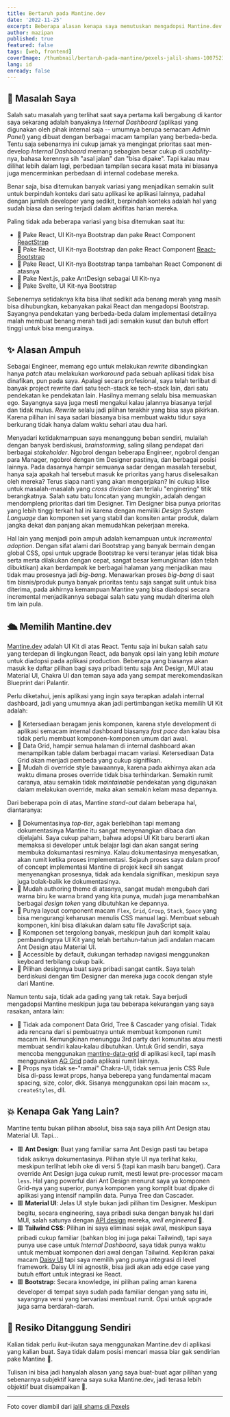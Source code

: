 ```yaml
---
title: Bertaruh pada Mantine.dev
date: '2022-11-25'
excerpt: Beberapa alasan kenapa saya memutuskan mengadopsi Mantine.dev secara profesional di pekerjaan saya sehari-hari
author: mazipan
published: true
featured: false
tags: [web, frontend]
coverImage: /thumbnail/bertaruh-pada-mantine/pexels-jalil-shams-1007523.jpg
lang: id
enready: false
---
```


## 🤯 Masalah Saya

Salah satu masalah yang terlihat saat saya pertama kali bergabung di kantor saya sekarang adalah banyaknya *Internal Dashboard* (aplikasi yang digunakan oleh pihak internal saja -- umumnya berupa semacam *Admin Panel*) yang dibuat dengan berbagai macam tampilan yang berbeda-beda. 
Tentu saja sebenarnya ini cukup jamak ya mengingat prioritas saat men-develop *Internal Dashboard* memang sebagian besar cukup di *usability*-nya, bahasa kerennya sih "asal jalan" dan "bisa dipake". 
Tapi kalau mau dilihat lebih dalam lagi, perbedaan tampilan secara kasat mata ini biasanya juga mencerminkan perbedaan di internal codebase mereka. 

Benar saja, bisa ditemukan banyak variasi yang menjadikan semakin sulit untuk berpindah konteks dari satu aplikasi ke aplikasi lainnya, padahal dengan jumlah developer yang sedikit, berpindah konteks adalah hal yang sudah biasa dan sering terjadi dalam aktifitas harian mereka.

Paling tidak ada beberapa variasi yang bisa ditemukan saat itu:

- 🔸 Pake React, UI Kit-nya Bootstrap dan pake React Component [ReactStrap](https://reactstrap.github.io)
- 🔸 Pake React, UI Kit-nya Bootstrap dan pake React Component [React-Bootstrap](https://react-bootstrap.github.io/)
- 🔸 Pake React, UI Kit-nya Bootstrap tanpa tambahan React Component di atasnya
- 🔸 Pake Next.js, pake AntDesign sebagai UI Kit-nya
- 🔸 Pake Svelte, UI Kit-nya Bootstrap

Sebenernya setidaknya kita bisa lihat sedikit ada benang merah yang masih bisa dihubungkan, kebanyakan pakai React dan mengadopsi Bootstrap. Sayangnya pendekatan yang berbeda-beda dalam implementasi detailnya malah membuat benang merah tadi jadi semakin kusut dan butuh effort tinggi untuk bisa mengurainya.

## ✨ Alasan Ampuh

Sebagai Engineer, memang ego untuk melakukan *rewrite* dibandingkan hanya *patch* atau melakukan *workaround* pada sebuah aplikasi tidak bisa dinafikan, pun pada saya. Apalagi secara profesional, saya telah terlibat di banyak project rewrite dari satu tech-stack ke tech-stack lain, dari satu pendekatan ke pendekatan lain. 
Hasilnya memang selalu bisa memuaskan ego. 
Sayangnya saya juga mesti mengakui kalau jalannya biasanya terjal dan tidak mulus. 
*Rewrite* selalu jadi pilihan terakhir yang bisa saya pikirkan. 
Karena pilihan ini saya sadari biasanya bisa membuat waktu tidur saya berkurang tidak hanya dalam waktu sehari atau dua hari.

Menyadari ketidakmampuan saya menanggung beban sendiri, mulailah dengan banyak berdiskusi, *brainstorming*, saling silang pendapat dari berbagai *stakeholder*. 
Ngobrol dengan beberapa Engineer, ngobrol dengan para Manager, ngobrol dengan tim Designer pastinya, dan berbagai posisi lainnya. 
Pada dasarnya hampir semuanya sadar dengan masalah tersebut, hanya saja apakah hal tersebut masuk ke prioritas yang harus diselesaikan oleh mereka? Terus siapa nanti yang akan mengerjakan? 
Ini cukup klise untuk masalah-masalah yang *cross division* dan terlalu "enginering" titik berangkatnya. 
Salah satu batu loncatan yang mungkin,.adalah dengan mendompleng prioritas dari tim Designer. 
Tim Designer bisa punya prioritas yang lebih tinggi terkait hal ini karena dengan memiliki *Design System Language* dan komponen set yang stabil dan konsiten antar produk, dalam jangka dekat dan panjang akan memudahkan pekerjaan mereka.

Hal lain yang menjadi poin ampuh adalah kemampuan untuk *incremental adoption*. 
Dengan sifat alami dari Bootstrap yang banyak bermain dengan global CSS, opsi untuk upgrade Bootstrap ke versi teranyar jelas tidak bisa serta merta dilakukan dengan cepat, sangat besar kemungkinan (dan telah dibuktikan) akan berdampak ke berbagai halaman yang menjadikan mau tidak mau prosesnya jadi *big-bang*. 
Menawarkan proses *big-bang* di saat tim bisnis/produk punya banyak prioritas tentu saja sangat sulit untuk bisa diterima, pada akhirnya kemampuan Mantine yang bisa diadopsi secara incremental menjadikannya sebagai salah satu yang mudah diterima oleh tim lain pula.

## 🛳 Memilih Mantine.dev

[Mantine.dev](https://mantine.dev/) adalah UI Kit di atas React. 
Tentu saja ini bukan salah satu yang terdepan di lingkungan React, ada banyak opsi lain yang lebih *mature* untuk diadopsi pada aplikasi production. 
Beberapa yang biasanya akan masuk ke daftar pilihan bagi saya pribadi tentu saja Ant Design, MUI atau Material UI, Chakra UI dan teman saya ada yang sempat merekomendasikan Blueprint dari Palantir.

Perlu diketahui, jenis aplikasi yang ingin saya terapkan adalah internal dashboard, jadi yang umumnya akan jadi pertimbangan ketika memilih UI Kit adalah:

- 🔅 Ketersediaan beragam jenis komponen, karena style development di aplikasi semacam internal dashboard biasanya *fast pace* dan kalau bisa tidak perlu membuat komponen-komponen umum dari awal.
- 🔅 Data Grid, hampir semua halaman di internal dashboard akan menampilkan table dalam berbagai macam variasi. Ketersediaan Data Grid akan menjadi pembeda yang cukup signifikan.
- 🔅 Mudah di override style bawaannya, karena pada akhirnya akan ada waktu dimana proses override tidak bisa terhindarkan. Semakin rumit caranya, atau semakin tidak *maintainable* pendekatan yang digunakan dalam melakukan override, maka akan semakin kelam masa depannya.

Dari beberapa poin di atas, Mantine *stand-out* dalam beberapa hal, diantaranya:

- 🔹 Dokumentasinya *top-tier*, agak berlebihan tapi memang dokumentasinya Mantine itu sangat menyenangkan dibaca dan dijelajahi. Saya cukup paham, bahwa adopsi UI Kit baru berarti akan memaksa si developer untuk belajar lagi dan akan sangat sering membuka dokumantasi resminya. Kalau dokumentasinya menyesatkan, akan rumit ketika proses implementasi. Sejauh proses saya dalam proof of concept implementasi Mantine di projek kecil sih sangat menyenangkan prosesnya, tidak ada kendala signifikan, meskipun saya juga bolak-balik ke dokumentasinya.
- 🔹 Mudah authoring theme di atasnya, sangat mudah mengubah dari warna biru ke warna brand yang kita punya, mudah juga menambahkan berbagai *design token* yang dibutuhkan ke depannya.
- 🔹 Punya layout component macam `Flex`, `Grid`, `Group`, `Stack`, `Space` yang bisa mengurangi keharusan menulis CSS manual lagi. Membuat sebuah komponen, kini bisa dilakukan dalam satu file JavaScript saja.
- 🔹 Komponen set tergolong banyak, meskipun jauh dari komplit kalau pembandingnya UI Kit yang telah bertahun-tahun jadi andalan macam Ant Design atau Material UI.
- 🔹 Accessible by default, dukungan terhadap navigasi menggunakan keyboard terbilang cukup baik.
- 🔹 Pilihan designnya buat saya pribadi sangat cantik. Saya telah berdiskusi dengan tim Designer dan mereka juga cocok dengan style dari Mantine.

Namun tentu saja, tidak ada gading yang tak retak. Saya berjudi mengadopsi Mantine meskipun juga tau beberapa kekurangan yang saya rasakan, antara lain:

- 🔻 Tidak ada component Data Grid, Tree & Cascader yang ofisial. Tidak ada rencana dari si pembuatnya untuk membuat komponen rumit macam ini. Kemungkinan menunggu 3rd party dari komunitas atau mesti membuat sendiri kalau-kalau dibutuhkan. Untuk Grid sendiri, saya mencoba menggunakan [mantine-data-grid](https://kuechlin.github.io/mantine-data-grid/) di aplikasi kecil, tapi masih menggunakan [AG Grid](https://www.ag-grid.com/react-data-grid/) pada aplikasi rumit lainnya.
- 🔻 Props nya tidak se-"ramai" Chakra-UI, tidak semua jenis CSS Rule bisa di-pass lewat props, hanya beberepa yang fundamental macam spacing, size, color, dkk. Sisanya menggunakan opsi lain macam `sx`, `createStyles`, dll.

## 💥 Kenapa Gak Yang Lain?

Mantine tentu bukan pilihan absolut, bisa saja saya pilih Ant Design atau Material UI. Tapi...

- 🟥 **Ant Design**: Buat yang familiar sama Ant Design pasti tau betapa tidak asiknya dokumentasinya. Pilihan style UI nya terlihat kaku, meskipun terlihat lebih oke di versi 5 (tapi kan masih baru banget). Cara override Ant Design juga cukup rumit, mesti lewat pre-processor macam `less`. Hal yang powerful dari Ant Design menurut saya ya komponen Grid-nya yang superior, punya komponen yang komplit buat dipake di aplikasi yang intensif nampilin data. Punya Tree dan Cascader.
- 🟥 **Material UI**: Jelas UI style bukan jadi pilihan tim Designer. Meskipun begitu, secara engineering, saya pribadi suka dengan banyak hal dari MUI, salah satunya dengan [API design](https://mui.com/material-ui/guides/api/) mereka, *well engineered* 🙌.
- 🟥 **Tailwind CSS**: Pilihan ini saya eliminasi sejak awal, meskipun saya pribadi cukup familiar (bahkan blog ini juga pakai Tailwind), tapi saya punya use case untuk *Internal Dashboard*, saya tidak punya waktu untuk membuat komponen dari awal dengan Tailwind. Kepikiran pakai macam [Daisy UI](https://daisyui.com/) tapi saya memilih yang punya integrasi di level framework. Daisy UI ini agnostik, bisa jadi akan ada edge case yang butuh effort untuk integrasi ke React.
- 🟥 **Bootstrap**: Secara knowledge, ini pilihan paling aman karena developer di tempat saya sudah pada familiar dengan yang satu ini, sayangnya versi yang bervariasi membuat rumit. Opsi untuk upgrade juga sama berdarah-darah.

## 👣 Resiko Ditanggung Sendiri

Kalian tidak perlu ikut-ikutan saya menggunakan Mantine.dev di aplikasi yang kalian buat. Saya tidak dalam posisi mencari massa biar gak sendirian pake Mantine 🙊.

Tulisan ini bisa jadi hanyalah alasan yang saya buat-buat agar pilihan yang sebenarnya subjektif karena saya suka Mantine.dev, jadi terasa lebih objektif buat disampaikan 🤡.

---

Foto cover diambil dari [jalil shams di Pexels](https://www.pexels.com/id-id/foto/buah-merah-kuning-dan-hijau-68525/)
